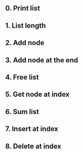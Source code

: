 ##  0\. Print list

##  1\. List length

##  2\. Add node

##  3\. Add node at the end

##  4\. Free list

##  5\. Get node at index

##  6\. Sum list

##  7\. Insert at index

##  8\. Delete at index


